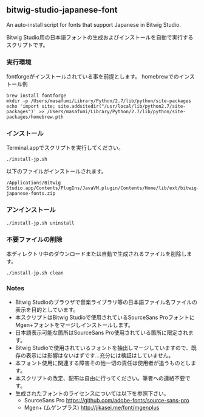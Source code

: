 ## bitwig-studio-japanese-font
An auto-install script for fonts that support Japanese in Bitwig Studio.

Bitwig Studio用の日本語フォントの生成およびインストールを自動で実行するスクリプトです。

### 実行環境
fontforgeがインストールされている事を前提とします。
homebrewでのインストール例
```
brew install fontforge
mkdir -p /Users/masafumi/Library/Python/2.7/lib/python/site-packages
echo 'import site; site.addsitedir("/usr/local/lib/python2.7/site-packages")' >> /Users/masafumi/Library/Python/2.7/lib/python/site-packages/homebrew.pth
```

### インストール
Terminal.appでスクリプトを実行してください。
```
./install-jp.sh
```
以下のファイルがインストールされます。
```
/Applications/Bitwig Studio.app/Contents/PlugIns/JavaVM.plugin/Contents/Home/lib/ext/bitwig-japanese-fonts.zip
```

### アンインストール
```
./install-jp.sh uninstall
```

### 不要ファイルの削除
本ディレクトリ中のダウンロードまたは自動で生成されるファイルを削除します。
```
./install-jp.sh clean
```

### Notes
 - Bitwig Studioのブラウザで音楽ライブラリ等の日本語ファイル名ファイルの表示を目的としています。
 - 本スクリプトはBitwig Studioで使用されているSourceSans ProフォントにMgen+フォントをマージしインストールします。
 - 日本語表示可能な箇所はSourceSans Pro使用されている箇所に限定されます。
 - Bitwig Studioで使用されているフォントを抽出しマージしていますので、既存の表示には影響はないはずです...充分には検証はしていません。
 - 本フォント使用に関連する障害その他一切の責任は使用者が追うものとします。
 - 本スクリプトの改定、配布は自由に行ってください。筆者への連絡不要です。
 - 生成されたフォントのライセンスについては以下を参照下さい。
   - SourceSans Pro https://github.com/adobe-fonts/source-sans-pro
   - Mgen+ (ムゲンプラス) http://jikasei.me/font/mgenplus

